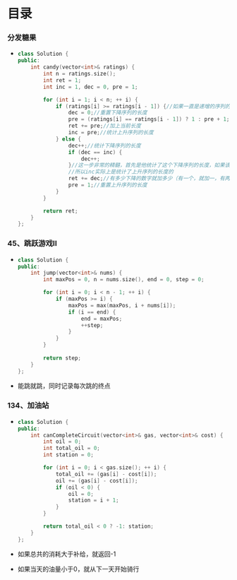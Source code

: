 # 目录



### 分发糖果

- ```cpp
  class Solution {
  public:
      int candy(vector<int>& ratings) {
          int n = ratings.size();
          int ret = 1;
          int inc = 1, dec = 0, pre = 1;
  
          for (int i = 1; i < n; ++ i) {
              if (ratings[i] >= ratings[i - 1]) {//如果一直是递增的序列的话
                  dec = 0;//重置下降序列的长度
                  pre = (ratings[i] == ratings[i - 1]) ? 1 : pre + 1;//如果比前面大，就是pre+1;否则就是1（这里是个很贪心的技巧，因为只是要求相邻的孩子高的糖果多）
                  ret += pre;//加上当前长度
                  inc = pre;//统计上升序列的长度
              } else {
                  dec++;//统计下降序列的长度
                  if (dec == inc) {
                      dec++;
                  }//这一步非常的精髓，首先是他统计了这个下降序列的长度，如果该下降序列的长度大于前面上升序列的长度，就把后面下降序列的每一位都加一
                  //所以inc实际上是统计了上升序列的长度的
                  ret += dec;//有多少下降的数字就加多少（有一个，就加一，有两个，就加1+2，有三个，就加1+2+3）
                  pre = 1;//重置上升序列的长度
              }
          }
  
          return ret;
      }
  };
  ```





### 45、跳跃游戏II

- ```cpp
  class Solution {
  public:
      int jump(vector<int>& nums) {
          int maxPos = 0, n = nums.size(), end = 0, step = 0;
  
          for (int i = 0; i < n - 1; ++ i) {
              if (maxPos >= i) {
                  maxPos = max(maxPos, i + nums[i]);
                  if (i == end) {
                      end = maxPos;
                      ++step;
                  }
              }
          }
          
          return step;
      }
  };
  ```

- 能跳就跳，同时记录每次跳的终点





### 134、加油站

- ```cpp
  class Solution {
  public:
      int canCompleteCircuit(vector<int>& gas, vector<int>& cost) {
          int oil = 0;
          int total_oil = 0;
          int station = 0;
  
          for (int i = 0; i < gas.size(); ++ i) {
              total_oil += (gas[i] - cost[i]);
              oil += (gas[i] - cost[i]);
              if (oil < 0) {
                  oil = 0;
                  station = i + 1;
              }
          }
  
          return total_oil < 0 ? -1: station;
      }
  };
  ```

- 如果总共的消耗大于补给，就返回-1

- 如果当天的油量小于0，就从下一天开始骑行
